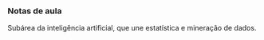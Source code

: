 ### Notas de aula 

Subárea da inteligência artificial, que une estatística e mineração de dados. 


